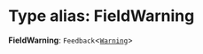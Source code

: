 # Type alias: FieldWarning

**FieldWarning**: `Feedback`<[`Warning`](/auto-docs/form/enums/FeedbackLevel.md#warning)>
